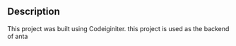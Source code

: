 ## Description

This project was built using Codeiginiter. this project is used as the backend of anta
